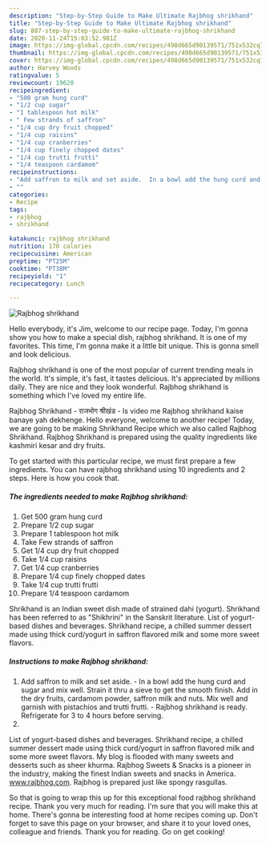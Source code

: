 ```yaml
---
description: "Step-by-Step Guide to Make Ultimate Rajbhog shrikhand"
title: "Step-by-Step Guide to Make Ultimate Rajbhog shrikhand"
slug: 887-step-by-step-guide-to-make-ultimate-rajbhog-shrikhand
date: 2020-11-24T15:03:52.981Z
image: https://img-global.cpcdn.com/recipes/498d665d90139571/751x532cq70/rajbhog-shrikhand-recipe-main-photo.jpg
thumbnail: https://img-global.cpcdn.com/recipes/498d665d90139571/751x532cq70/rajbhog-shrikhand-recipe-main-photo.jpg
cover: https://img-global.cpcdn.com/recipes/498d665d90139571/751x532cq70/rajbhog-shrikhand-recipe-main-photo.jpg
author: Harvey Woods
ratingvalue: 5
reviewcount: 19620
recipeingredient:
- "500 gram hung curd"
- "1/2 cup sugar"
- "1 tablespoon hot milk"
- " Few strands of saffron"
- "1/4 cup dry fruit chopped"
- "1/4 cup raisins"
- "1/4 cup cranberries"
- "1/4 cup finely chopped dates"
- "1/4 cup trutti frutti"
- "1/4 teaspoon cardamom"
recipeinstructions:
- "Add saffron to milk and set aside.  In a bowl add the hung curd and sugar and mix well. Strain it thru a sieve to get the smooth finish. Add in the dry fruits, cardamom powder, saffron milk and nuts. Mix well and garnish with pistachios and trutti frutti.  Rajbhog shrikhand is ready. Refrigerate for 3 to 4 hours before serving."
- ""
categories:
- Recipe
tags:
- rajbhog
- shrikhand

katakunci: rajbhog shrikhand 
nutrition: 170 calories
recipecuisine: American
preptime: "PT25M"
cooktime: "PT38M"
recipeyield: "1"
recipecategory: Lunch

---
```



![Rajbhog shrikhand](https://img-global.cpcdn.com/recipes/498d665d90139571/751x532cq70/rajbhog-shrikhand-recipe-main-photo.jpg)

Hello everybody, it's Jim, welcome to our recipe page. Today, I'm gonna show you how to make a special dish, rajbhog shrikhand. It is one of my favorites. This time, I'm gonna make it a little bit unique. This is gonna smell and look delicious.

Rajbhog shrikhand is one of the most popular of current trending meals in the world. It's simple, it's fast, it tastes delicious. It's appreciated by millions daily. They are nice and they look wonderful. Rajbhog shrikhand is something which I've loved my entire life.

Rajbhog Shrikhand - राजभोग श्रीखंड - Is video me Rajbhog shrikhand kaise banaye yah dekhenge. Hello everyone, welcome to another recipe! Today, we are going to be making Shrikhand Recipe which we also called Rajbhog Shrikhand. Rajbhog Shrikhand is prepared using the quality ingredients like kashmiri kesar and dry fruits.


To get started with this particular recipe, we must first prepare a few ingredients. You can have rajbhog shrikhand using 10 ingredients and 2 steps. Here is how you cook that.

<!--inarticleads1-->

##### The ingredients needed to make Rajbhog shrikhand:

1. Get 500 gram hung curd
1. Prepare 1/2 cup sugar
1. Prepare 1 tablespoon hot milk
1. Take  Few strands of saffron
1. Get 1/4 cup dry fruit chopped
1. Take 1/4 cup raisins
1. Get 1/4 cup cranberries
1. Prepare 1/4 cup finely chopped dates
1. Take 1/4 cup trutti frutti
1. Prepare 1/4 teaspoon cardamom


Shrikhand is an Indian sweet dish made of strained dahi (yogurt). Shrikhand has been referred to as &#34;Shikhrini&#34; in the Sanskrit literature. List of yogurt-based dishes and beverages. Shrikhand recipe, a chilled summer dessert made using thick curd/yogurt in saffron flavored milk and some more sweet flavors. 

<!--inarticleads2-->

##### Instructions to make Rajbhog shrikhand:

1. Add saffron to milk and set aside.  - In a bowl add the hung curd and sugar and mix well. Strain it thru a sieve to get the smooth finish. Add in the dry fruits, cardamom powder, saffron milk and nuts. Mix well and garnish with pistachios and trutti frutti.  - Rajbhog shrikhand is ready. Refrigerate for 3 to 4 hours before serving.
1. 


List of yogurt-based dishes and beverages. Shrikhand recipe, a chilled summer dessert made using thick curd/yogurt in saffron flavored milk and some more sweet flavors. My blog is flooded with many sweets and desserts such as sheer khurma. Rajbhog Sweets &amp; Snacks is a pioneer in the industry, making the finest Indian sweets and snacks in America. www.rajbhog.com. Rajbhog is prepared just like spongy rasgullas. 

So that is going to wrap this up for this exceptional food rajbhog shrikhand recipe. Thank you very much for reading. I'm sure that you will make this at home. There's gonna be interesting food at home recipes coming up. Don't forget to save this page on your browser, and share it to your loved ones, colleague and friends. Thank you for reading. Go on get cooking!
